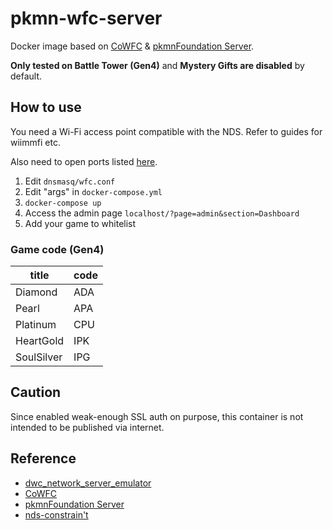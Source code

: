 # pkmn-wfc-server

Docker image based on [CoWFC](https://github.com/EnergyCube/CoWFC) & [pkmnFoundation Server](https://github.com/mm201/pkmn-classic-framework).

**Only tested on Battle Tower (Gen4)** and **Mystery Gifts are disabled** by default.

## How to use

You need a Wi-Fi access point compatible with the NDS. Refer to guides for wiimmfi etc.

Also need to open ports listed [here](https://github.com/barronwaffles/dwc_network_server_emulator/wiki/Troubleshooting#port-forwarding).

1. Edit `dnsmasq/wfc.conf`
2. Edit "args" in `docker-compose.yml`
3. `docker-compose up`
4. Access the admin page `localhost/?page=admin&section=Dashboard`
5. Add your game to whitelist

### Game code (Gen4)

| title | code |
| --- | --- |
| Diamond | ADA |
| Pearl | APA |
| Platinum | CPU |
| HeartGold | IPK |
| SoulSilver | IPG |

## Caution

Since enabled weak-enough SSL auth on purpose, this container is not intended to be published via internet.

## Reference

- [dwc_network_server_emulator](https://github.com/EnergyCube/dwc_network_server_emulator)
- [CoWFC](https://github.com/EnergyCube/CoWFC)
- [pkmnFoundation Server](https://github.com/mm201/pkmn-classic-framework)
- [nds-constrain't](https://github.com/KaeruTeam/nds-constraint)
